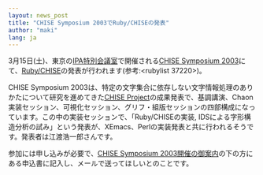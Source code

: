 ```yaml
---
layout: news_post
title: "CHISE Symposium 2003でRuby/CHISEの発表"
author: "maki"
lang: ja
---
```


3月15日(土)、東京の[IPA特別会議室][1]で開催される[CHISE Symposium
2003][2]にて、[Ruby/CHISE][3]の発表が行われます(参考:&lt;<span>rubylist
37220</span>&gt;)。

CHISE Symposium 2003は、特定の文字集合に依存しない文字情報処理のありかたについて研究を進めてきた[CHISE
Project][4]の成果発表で、基調講演、Chaon実装セッション、可視化セッション、グリフ・組版セッションの四部構成になっています。この中の実装セッションで、「Ruby/CHISEの実装,
IDSによる字形構造分析の試み」という発表が、XEmacs、Perlの実装発表と共に行われるそうです。発表者は江渡浩一郎さんです。

参加には申し込みが必要で、[CHISE Symposium
2003開催の御案内][2]の下の方にある申込書に記入し、メールで送ってほしいとのことです。



[1]: http://www.ipa.go.jp/ipa/about/officeindex.htm 
[2]: http://www.kanji.zinbun.kyoto-u.ac.jp/projects/chise/News/20030315.html 
[3]: http://eto.com/2003/ruby/ 
[4]: http://www.kanji.zinbun.kyoto-u.ac.jp/projects/chise/index.html 
